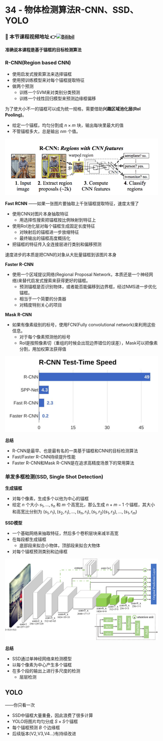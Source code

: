 # 34 - 物体检测算法R-CNN、SSD、YOLO

### 🎦 本节课程视频地址 👉[![Bilibil](	https://i0.hdslb.com/bfs/archive/3ef8277ddc45a2f72ef150b5fde5c943a6cfd152.jpg@640w_400h_100Q_1c.webp)](https://www.bilibili.com/video/BV1Db4y1C71g)

**准确说本课程是基于锚框的目标检测算法**

### R-CNN(Region based CNN)

- 使用启发式搜索算法来选择锚框
- 使用预训练模型来对每个锚框提取特征
- 做两个预测
  - 训练一个SVM来对类别分类预测
  - 训练一个线性回归模型来预测边缘框偏移

为了使大小不一的锚框可以成为统一规格，需要借助**兴趣区域池化层(RoI Pooling)**。

- 给定一个锚框，均匀分割成 $n \times m$ 块，输出每块里最大的值
- 不管锚框多大，总是输出 $nm$ 个值。

![](\Images/1_REPHY47zAyzgbNKC6zlvBQ.png)

**Fast RCNN**
——如果一张图片要抽取上千张锚框提取特征，速度太慢了

- 使用CNN对图片本身抽取特征
  - 用选择性搜索把锚框按比例映射到特征上
- 使用Rol池化层对每个锚框生成固定长度特征
  - 对映射后的锚框进一步放缩特征
  - 最终输出的锚框高度概括化
- 把锚框的特征传入全连接层进行类别和偏移预测

速度进步的本质是把CNN的对象从大批量锚框到该图片本身

**Faster R-CNN**

- 使用一个区域提议网络(Regional Proposal Network，本质还是一个神经网络)来替代启发式搜索来获得更好的锚框。
  - 预测锚框是否识别物体，或者能否能偏移到边界框，经过NMS进一步优化锚框。
  - 相当于一个简要的分类器
  - 对精度特别关心的项目

**Mask R-CNN**

- 如果有像素级别的标号，使用FCN(Fully convolutional network)来利用这些信息。
  - 对于每个像素预测他的标号
  - RoI是按照像素切（重组的时候会出现边界错位的误差），Mask可以把像素分割，用加权算法获得值

![](\Images/1_4gGddZpKeNIPBoVxYECd5w.png)

**总结**

- R-CNN是最早、也是最有名的一类基于锚框和CNN的目标检测算法
- Fast/Faster R-CNN持续提升性能
- Faster R-CNN和Mask R-CNN是在追求高精度场景下的常用算法

### 单发多框检测(SSD, Single Shot Detection)

**生成锚框**

- 对每个像素，生成多个以他为中心的锚框
- 给定 $n$ 个大小 $s_1,...,s_n$ 和 $m$ 个高宽比，那么生成 $n+m-1$ 个锚框，其大小和高宽比分别为 $(s_1,r_1),(s_2,r_1),...,(s_n,r_1),(s_1,r_2)(s_1,r_3),...,(s_1,r_m)$

**SSD模型**

- 一个基础网络来抽取特征，然后多个卷积层块来减半高宽
- 在每段都生成锚框
  - 底部段来拟合小物体，顶部段来拟合大物体
- 对每个锚框预测类别和边缘框

![](/Images/SSD.jpg)

**总结**

- SSD通过单神经网络来检测模型
- 以每个像素为中心产生多个锚框
- 在多个段的输出上进行多尺度的检测
  - 层层检测

## YOLO

——你只看一次

- SSD中锚框大量重叠，因此浪费了很多计算
- YOLO将图片均匀分成 $S \times S$个锚框
- 每个锚框预测 $B$ 个边缘框
- 后续版本(V2,V3,V4...)有持续改进

